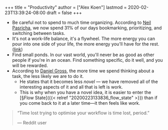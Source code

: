 +++
title = "Productivity"
author = ["Alex Koen"]
lastmod = 2020-02-23T13:39:24-08:00
draft = false
+++

-   Be careful not to spend to much time organizing. According to [Neil Pasricha](https://pca.st/xuvhy4qq#t=748), we now spend 31% of our days bookmarking, prioritizing, and switching between tasks.
-   It's not a work-life balance, it's a flywheel. The more energy you can pour into one side of your life, the more energy you'll have for the rest. ([link](https://pca.st/xuvhy4qq#t=5080))
-   Find small ponds. In our vast world, you'll never be as good as other people if you're in an ocean. Find something specific, do it well, and you will be rewarded.
-   According to [Daniel Gross](https://dcgross.com/improvising-for-productivity/?utm%5Fcampaign=Sunday%2520Snippets&utm%5Fmedium=email&utm%5Fsource=Revue%2520newsletter), the more time we spend thinking about a task, the less likely we are to do it.
    -   He states that it becomes less _novel_ — we have removed all of the interesting aspects of it and all that is left is work.
    -   This is why when you have a novel idea, it is easier to enter the [§Flow State]({{< relref "20200223133836_flow_state" >}}) than if you come back to it at a later time—it then feels like work.

> “Time lost trying to optimise your workflow is time lost, period.”
>
> — Reddit user
